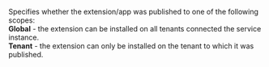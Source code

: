 Specifies whether the extension/app was published to one of the following scopes:
<br />**Global** - the extension can be installed on all tenants connected the service instance.
<br />**Tenant** - the extension can only be installed on the tenant to which it was published.